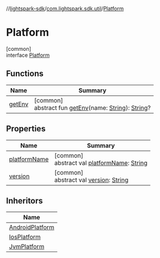 //[lightspark-sdk](../../../index.md)/[com.lightspark.sdk.util](../index.md)/[Platform](index.md)

# Platform

[common]\
interface [Platform](index.md)

## Functions

| Name | Summary |
|---|---|
| [getEnv](get-env.md) | [common]<br>abstract fun [getEnv](get-env.md)(name: [String](https://kotlinlang.org/api/latest/jvm/stdlib/kotlin/-string/index.html)): [String](https://kotlinlang.org/api/latest/jvm/stdlib/kotlin/-string/index.html)? |

## Properties

| Name | Summary |
|---|---|
| [platformName](platform-name.md) | [common]<br>abstract val [platformName](platform-name.md): [String](https://kotlinlang.org/api/latest/jvm/stdlib/kotlin/-string/index.html) |
| [version](version.md) | [common]<br>abstract val [version](version.md): [String](https://kotlinlang.org/api/latest/jvm/stdlib/kotlin/-string/index.html) |

## Inheritors

| Name |
|---|
| [AndroidPlatform](../-android-platform/index.md) |
| [IosPlatform](../-ios-platform/index.md) |
| [JvmPlatform](../-jvm-platform/index.md) |
